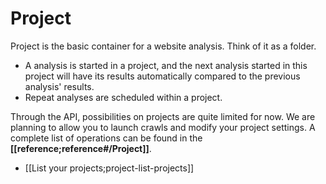 # Project

Project is the basic container for a website analysis. Think of it as a folder.

- A analysis is started in a project, and the next analysis started in this project will have its results automatically compared to the previous analysis' results.
- Repeat analyses are scheduled within a project.

Through the API, possibilities on projects are quite limited for now. We are planning to allow you to launch crawls and modify your project settings. A complete list of operations can be found in the **[[reference;reference#/Project]]**.

- [[List your projects;project-list-projects]]
